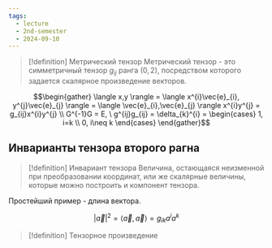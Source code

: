 ```yaml
---
tags:
  - lecture
  - 2nd-semester
  - 2024-09-10
---
```

> [!definition] Метрический тензор
> Метрический тензор - это симметричный тензор $g_{ij}$ ранга $(0,2)$, посредством которого задается скалярное произведение векторов.

$$\begin{gather}
\langle x,y \rangle = \langle x^{i}\vec{e}_{i}, y^{j}\vec{e}_{j} \rangle = \langle \vec{e}_{i},\vec{e}_{j} \rangle x^{i}y^{j} = g_{ij}x^{i}y^{j} \\
G^{-1}G = E, \ g^{ij}g_{ij} = \delta_{k}^{i} = \begin{cases}
1, i=k \\
0, i\neq k
\end{cases}
\end{gather}$$

## Инварианты тензора второго рагна

> [!definition] Инвариант тензора
> Величина, остающаяся неизменной при преобразовании координат, или же скалярные величины, которые можно построить и компонент тензора.

Простейший пример - длина вектора.

$$|\vec{a}|^{2} = \langle \vec{a}, \vec{a} \rangle = g_{ik}a^{i}a^{k}$$

> [!definition] Тензорное произведение

